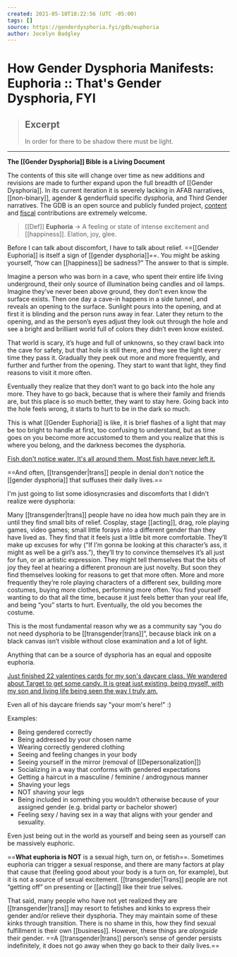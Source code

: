 ```yaml
---
created: 2021-05-10T18:22:56 (UTC -05:00)
tags: []
source: https://genderdysphoria.fyi/gdb/euphoria
author: Jocelyn Badgley
---
```


# How Gender Dysphoria Manifests: Euphoria :: That's Gender Dysphoria, FYI

> ## Excerpt
> In order for there to be shadow there must be light.

---
**The [[Gender Dysphoria]] Bible is a Living Document**

The contents of this site will change over time as new additions and revisions are made to further expand upon the full breadth of [[Gender Dysphoria]]. In its current iteration it is severely lacking in AFAB narratives, [[non-binary]], agender & genderfluid specific dysphoria, and Third Gender narratives. The GDB is an open source and publicly funded project, [content](https://github.com/GenderDysphoria/GenderDysphoria.fyi) and [fiscal](https://patreon.com/curvyandtrans) contributions are extremely welcome.

> [[Def]] **Euphoria** -> A feeling or state of intense excitement and [[happiness]]. Elation, joy, glee.

Before I can talk about discomfort, I have to talk about relief. ==[[Gender Euphoria]] is itself a sign of [[gender dysphoria]]==. You might be asking yourself, “how can [[happiness]] be sadness?” The answer to that is simple.

Imagine a person who was born in a cave, who spent their entire life living underground, their only source of illumination being candles and oil lamps. Imagine they’ve never been above ground, they don’t even know the surface exists. Then one day a cave-in happens in a side tunnel, and reveals an opening to the surface. Sunlight pours into the opening, and at first it is blinding and the person runs away in fear. Later they return to the opening, and as the person’s eyes adjust they look out through the hole and see a bright and brilliant world full of colors they didn’t even know existed.

That world is scary, it’s huge and full of unknowns, so they crawl back into the cave for safety, but that hole is still there, and they see the light every time they pass it. Gradually they peek out more and more frequently, and further and further from the opening. They start to want that light, they find reasons to visit it more often.

Eventually they realize that they don’t want to go back into the hole any more. They have to go back, because that is where their family and friends are, but this place is so much better, they want to stay here. Going back into the hole feels wrong, it starts to hurt to be in the dark so much.

This is what [[Gender Euphoria]] is like, it is brief flashes of a light that may be too bright to handle at first, too confusing to understand, but as time goes on you become more accustomed to them and you realize that this is where you belong, and the darkness becomes the dysphoria.

[Fish don't notice water. It's all around them. Most fish have never left it.
](https://twitter.com/NightlingBug/status/1215716433210105856)

==And often, [[transgender|trans]] people in denial don't notice the [[gender dysphoria]] that suffuses their daily lives.==

I'm just going to list some idiosyncrasies and discomforts that I didn't realize were dysphoria:

Many [[transgender|trans]] people have no idea how much pain they are in until they find small bits of relief. Cosplay, stage [[acting]], drag, role playing games, video games; small little forays into a different gender than they have lived as. They find that it feels just a little bit more comfortable. They’ll make up excuses for why (“If I’m gonna be looking at this character’s ass, it might as well be a girl’s ass.”), they’ll try to convince themselves it’s all just for fun, or an artistic expression. They might tell themselves that the bits of joy they feel at hearing a different pronoun are just novelty. But soon they find themselves looking for reasons to get that more often. More and more frequently they’re role playing characters of a different sex, building more costumes, buying more clothes, performing more often. You find yourself wanting to do that all the time, because it just feels better than your real life, and being “you” starts to hurt. Eventually, the old you becomes the costume.

This is the most fundamental reason why we as a community say “you do not need dysphoria to be [[transgender|trans]]”, because black ink on a black canvas isn’t visible without close examination and a lot of light.

Anything that can be a source of dysphoria has an equal and opposite euphoria.

[Just finished 22 valentines cards for my son's daycare class. We wandered about Target to get some candy. It is great just existing, being myself, with my son and living life being seen the way I truly am.
](https://twitter.com/ErinInTheMorn/status/1228141518386585607)

Even all of his daycare friends say "your mom's here!" :)

Examples:

-   Being gendered correctly
-   Being addressed by your chosen name
-   Wearing correctly gendered clothing
-   Seeing and feeling changes in your body
-   Seeing yourself in the mirror (removal of [[Depersonalization]])
-   Socializing in a way that conforms with gendered expectations
-   Getting a haircut in a masculine / feminine / androgynous manner
-   Shaving your legs
-   NOT shaving your legs
-   Being included in something you wouldn’t otherwise because of your assigned gender (e.g. bridal party or bachelor shower)
-   Feeling sexy / having sex in a way that aligns with your gender and sexuality.

Even just being out in the world as yourself and being seen as yourself can be massively euphoric.

==**What euphoria is NOT** is a sexual high, turn on, or fetish==. Sometimes euphoria can trigger a sexual response, and there are many factors at play that cause that (feeling good about your body is a turn on, for example), but it is not a source of sexual excitement. [[transgender|Trans]] people are not “getting off” on presenting or [[acting]] like their true selves.

That said, many people who have not yet realized they are [[transgender|trans]] may resort to fetishes and kinks to express their gender and/or relieve their dysphoria. They may maintain some of these kinks through transition. There is no shame in this, how they find sexual fulfillment is their own [[business]]. However, these things are _alongside_ their gender. ==A [[transgender|trans]] person’s sense of gender persists indefinitely, it does not go away when they go back to their daily lives.==

